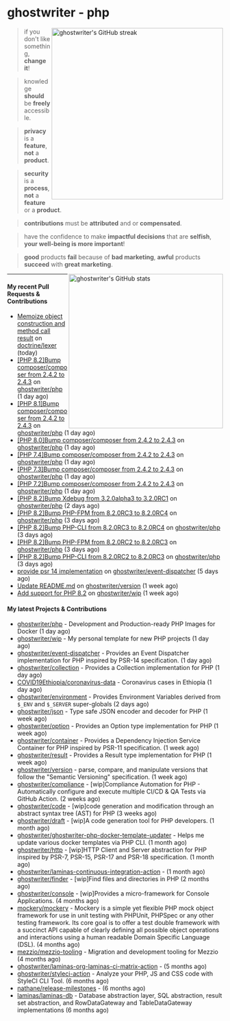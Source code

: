 # ghostwriter - php

<img alt="ghostwriter's GitHub streak" width="400px" align="right" src="https://github-readme-streak-stats.herokuapp.com/?cache_seconds=1800&user=ghostwriter">

> if you don't like something, **change it**!

> knowledge **should** be **freely** accessible.

> **privacy** is a **feature**, **not** a **product**.

> **security** is a **process**, **not** a **feature** or a **product**.

> **contributions** must be **attributed** and or **compensated**.

> have the confidence to make **impactful decisions** that are **selfish**, **your well-being is more important**!

> **good** products **fail** because of **bad marketing**, **awful** products **succeed** with **great marketing**.

<img alt="ghostwriter's GitHub stats" width="360px" align="right" src="https://github-readme-stats.vercel.app/api?cache_seconds=1800&username=ghostwriter&show_icons=true&count_private=true&hide_title=true&hide_rank=true&icon_color=333">

---

#### My recent Pull Requests & Contributions

- [Memoize object construction and method call result](https://github.com/doctrine/lexer/pull/68) on [doctrine/lexer](https://github.com/doctrine/lexer) (today)
- [[PHP 8.2]Bump composer/composer from 2.4.2 to 2.4.3](https://github.com/ghostwriter/php/pull/211) on [ghostwriter/php](https://github.com/ghostwriter/php) (1 day ago)
- [[PHP 8.1]Bump composer/composer from 2.4.2 to 2.4.3](https://github.com/ghostwriter/php/pull/210) on [ghostwriter/php](https://github.com/ghostwriter/php) (1 day ago)
- [[PHP 8.0]Bump composer/composer from 2.4.2 to 2.4.3](https://github.com/ghostwriter/php/pull/209) on [ghostwriter/php](https://github.com/ghostwriter/php) (1 day ago)
- [[PHP 7.4]Bump composer/composer from 2.4.2 to 2.4.3](https://github.com/ghostwriter/php/pull/208) on [ghostwriter/php](https://github.com/ghostwriter/php) (1 day ago)
- [[PHP 7.3]Bump composer/composer from 2.4.2 to 2.4.3](https://github.com/ghostwriter/php/pull/207) on [ghostwriter/php](https://github.com/ghostwriter/php) (1 day ago)
- [[PHP 7.2]Bump composer/composer from 2.4.2 to 2.4.3](https://github.com/ghostwriter/php/pull/206) on [ghostwriter/php](https://github.com/ghostwriter/php) (1 day ago)
- [[PHP 8.2]Bump Xdebug from 3.2.0alpha3 to 3.2.0RC1](https://github.com/ghostwriter/php/pull/205) on [ghostwriter/php](https://github.com/ghostwriter/php) (2 days ago)
- [[PHP 8.2]Bump PHP-FPM from 8.2.0RC3 to 8.2.0RC4](https://github.com/ghostwriter/php/pull/204) on [ghostwriter/php](https://github.com/ghostwriter/php) (3 days ago)
- [[PHP 8.2]Bump PHP-CLI from 8.2.0RC3 to 8.2.0RC4](https://github.com/ghostwriter/php/pull/203) on [ghostwriter/php](https://github.com/ghostwriter/php) (3 days ago)
- [[PHP 8.2]Bump PHP-FPM from 8.2.0RC2 to 8.2.0RC3](https://github.com/ghostwriter/php/pull/202) on [ghostwriter/php](https://github.com/ghostwriter/php) (3 days ago)
- [[PHP 8.2]Bump PHP-CLI from 8.2.0RC2 to 8.2.0RC3](https://github.com/ghostwriter/php/pull/201) on [ghostwriter/php](https://github.com/ghostwriter/php) (3 days ago)
- [provide psr 14 implementation](https://github.com/ghostwriter/event-dispatcher/pull/10) on [ghostwriter/event-dispatcher](https://github.com/ghostwriter/event-dispatcher) (5 days ago)
- [Update README.md](https://github.com/ghostwriter/version/pull/1) on [ghostwriter/version](https://github.com/ghostwriter/version) (1 week ago)
- [Add support for PHP 8.2](https://github.com/ghostwriter/wip/pull/18) on [ghostwriter/wip](https://github.com/ghostwriter/wip) (1 week ago)

#### My latest Projects & Contributions

- [ghostwriter/php](https://github.com/ghostwriter/php) - Development and Production-ready PHP Images for Docker (1 day ago)
- [ghostwriter/wip](https://github.com/ghostwriter/wip) - My personal template for new PHP projects (1 day ago)
- [ghostwriter/event-dispatcher](https://github.com/ghostwriter/event-dispatcher) - Provides an Event Dispatcher implementation for PHP inspired by PSR-14 specification. (1 day ago)
- [ghostwriter/collection](https://github.com/ghostwriter/collection) - Provides a Collection implementation for PHP (1 day ago)
- [COVID19Ethiopia/coronavirus-data](https://github.com/COVID19Ethiopia/coronavirus-data) - Coronavirus cases in Ethiopia (1 day ago)
- [ghostwriter/environment](https://github.com/ghostwriter/environment) - Provides Environment Variables derived from `$_ENV` and `$_SERVER` super-globals (2 days ago)
- [ghostwriter/json](https://github.com/ghostwriter/json) - Type safe JSON encoder and decoder for PHP (1 week ago)
- [ghostwriter/option](https://github.com/ghostwriter/option) - Provides an Option type implementation for PHP (1 week ago)
- [ghostwriter/container](https://github.com/ghostwriter/container) - Provides a Dependency Injection Service Container for PHP inspired by PSR-11 specification. (1 week ago)
- [ghostwriter/result](https://github.com/ghostwriter/result) - Provides a Result type implementation for PHP (1 week ago)
- [ghostwriter/version](https://github.com/ghostwriter/version) - parse, compare, and manipulate versions that follow the &#34;Semantic Versioning&#34; specification. (1 week ago)
- [ghostwriter/compliance](https://github.com/ghostwriter/compliance) - [wip]Compliance Automation for PHP - Automatically configure and execute multiple CI/CD &amp; QA Tests via GitHub Action. (2 weeks ago)
- [ghostwriter/code](https://github.com/ghostwriter/code) - [wip]code generation and modification through an abstract syntax tree (AST) for PHP (3 weeks ago)
- [ghostwriter/draft](https://github.com/ghostwriter/draft) - [wip]A code generation tool for PHP developers. (1 month ago)
- [ghostwriter/ghostwriter-php-docker-template-updater](https://github.com/ghostwriter/ghostwriter-php-docker-template-updater) - Helps me update various docker templates via PHP CLI. (1 month ago)
- [ghostwriter/http](https://github.com/ghostwriter/http) - [wip]HTTP Client and Server abstraction for PHP inspired by PSR-7, PSR-15, PSR-17 and PSR-18 specification. (1 month ago)
- [ghostwriter/laminas-continuous-integration-action](https://github.com/ghostwriter/laminas-continuous-integration-action) -  (1 month ago)
- [ghostwriter/finder](https://github.com/ghostwriter/finder) - [wip]Find files and directories in PHP (2 months ago)
- [ghostwriter/console](https://github.com/ghostwriter/console) - [wip]Provides a micro-framework for Console Applications. (4 months ago)
- [mockery/mockery](https://github.com/mockery/mockery) - Mockery is a simple yet flexible PHP mock object framework for use in unit testing with PHPUnit, PHPSpec or any other testing framework. Its core goal is to offer a test double framework with a succinct API capable of clearly defining all possible object operations and interactions using a human readable Domain Specific Language (DSL). (4 months ago)
- [mezzio/mezzio-tooling](https://github.com/mezzio/mezzio-tooling) - Migration and development tooling for Mezzio (4 months ago)
- [ghostwriter/laminas-org-laminas-ci-matrix-action](https://github.com/ghostwriter/laminas-org-laminas-ci-matrix-action) -  (5 months ago)
- [ghostwriter/styleci-action](https://github.com/ghostwriter/styleci-action) - Analyze your PHP, JS and CSS code with StyleCI CLI Tool. (6 months ago)
- [nathane/release-milestones](https://github.com/nathane/release-milestones) -  (6 months ago)
- [laminas/laminas-db](https://github.com/laminas/laminas-db) - Database abstraction layer, SQL abstraction, result set abstraction, and RowDataGateway and TableDataGateway implementations (6 months ago)
